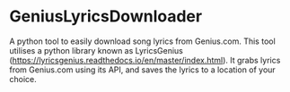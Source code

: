 # GeniusLyricsDownloader
A python tool to easily download song lyrics from Genius.com.
This tool utilises a python library known as LyricsGenius (https://lyricsgenius.readthedocs.io/en/master/index.html).
It grabs lyrics from Genius.com using its API, and saves the lyrics to a location of your choice.
